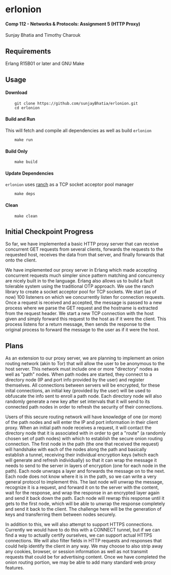 # erlonion


#### Comp 112 - Networks & Protocols: Assignment 5 (HTTP Proxy)

Sunjay Bhatia and Timothy Charouk


## Requirements

Erlang R15B01 or later and GNU Make


## Usage

#### Download
        
        git clone https://github.com/sunjayBhatia/erlonion.git
        cd erlonion

#### Build and Run

This will fetch and compile all dependencies as well as build `erlonion`

        make run

#### Build Only
        
        make build

#### Update Dependencies

`erlonion` uses [ranch](https://github.com/ninenines/ranch) as a TCP socket acceptor pool manager
        
        make deps

#### Clean
        
        make clean


## Initial Checkpoint Progress

So far, we have implemented a basic HTTP proxy server that can receive concurrent GET requests from several clients, forwards the requests to the requested host, receives the data from that server, and finally forwards that onto the client.

We have implemented our proxy server in Erlang which made accepting concurrent requests much simpler since pattern matching and concurrency are nicely built in to the language. Erlang also allows us to build a fault tolerable system using the traditional OTP approach. We use the ranch library to create a socket acceptor pool for TCP sockets. We start (as of now) 100 listeners on which we concurrently listen for connection requests. Once a request is received and accepted, the message is passed to a new process where we parse the GET request and the hostname is extracted from the request header. We start a new TCP connection with the host given and simply forward this request to the host as if it were the client. This process listens for a return message, then sends the response to the original process to forward the message to the user as if it were the host.


## Plans

As an extension to our proxy server, we are planning to implement an onion routing network (akin to Tor) that will allow the user to be anonymous to the host server. This network must include one or more "directory" nodes as well as "path" nodes. When path nodes are started, they connect to a directory node (IP and port info provided by the user) and register themselves. All connections between servers will be encrypted, for these inital connections, an initial key (provided by the user) will be used to obfuscate the info sent to enroll a path node. Each directory node will also randomly generate a new key after set intervals that it will send to its connected path nodes in order to refresh the security of their connections.

Users of this secure routing network will have knowledge of one (or more) of the path nodes and will enter the IP and port information in their client proxy. When an initial path node receives a request, it will contact the directory node that it is associated with in order to get a "route" (a randomly chosen set of path nodes) with which to establish the secure onion routing connection. The first node in the path (the one that received the request) will handshake with each of the nodes along the path and basically establish a tunnel, receiving their individual encryption keys (which each will generate and refresh individually) so that it can wrap the message it needs to send to the server in layers of encryption (one for each node in the path). Each node unwraps a layer and forwards the message on to the next. Each node does not know where it is in the path, so we can write a very general protocol to implement this. The last node will unwrap the message, recognize it is a request, and forward it on to the server with the content, wait for the response, and wrap the response in an encrypted layer again and send it back down the path. Each node will rewrap this response until it gets to the first node, which will be able to unwrap the response completely and send it back to the client. The challenge here will be the generation of keys and transferring them between nodes securely.

In addition to this, we will also attempt to support HTTPS connections. Currently we would have to do this with a CONNECT tunnel, but if we can find a way to actually certify ourselves, we can support actual HTTPS connections. We will also filter fields in HTTP requests and responses that could help identify the client in any way. We may choose to also strip away any cookies, browser, or session information as well as not transmit requests that could be for advertising content. Once we have completed the onion routing portion, we may be able to add many standard web proxy features.
